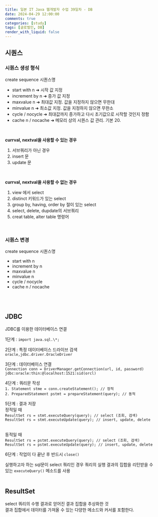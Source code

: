 ```yaml
---
title: 일본 IT Java 웹개발자 수업 39일차 - DB
date: 2024-04-29 12:00:00
comments: true
categories: [study]
tags: [글로벌인, DB]
render_with_liquid: false
---
```


## 시퀀스
### 시퀀스 생성 형식
create sequence 시퀀스명  
- start with n &#10140; 시작 값 지정  
- increment by n &#10140; 증가 값 지정  
- maxvalue n &#10140; 최대값 지정. 값을 지정하지 않으면 무한대  
- minvalue n &#10140; 최소값 지정. 값을 지정하지 않으면 무한소  
- cycle / nocycle &#10140; 최대값까지 증가하고 다시 초기값으로 시작할 것인지 정함  
- cache n / nocache &#10140; 메모리 상의 시퀀스 값 관리. 기본 20.  
<br>

__currval, nextval을 사용할 수 있는 경우__  
1. 서브쿼리가 아닌 경우  
2. insert 문  
3. update 문  
<br>

__currval, nextval을 사용할 수 없는 경우__  
1. view 에서 select  
2. distinct 키워드가 있는 select  
3. group by, having, order by 절이 있는 select  
4. select, delete, dupdate의 서브쿼리  
5. creat table, alter table 명령어  
<br>

### 시퀀스 변경
create sequence 시퀀스명  
- start with n     
- increment by n     
- maxvalue n     
- minvalue n     
- cycle / nocycle     
- cache n / nocache  
<br>
<br>

## JDBC
JDBC를 이용한 데이터베이스 연결  

1단계 : `import java.sql.\*;`  

2단계 : 특정 데이터베이스 드라이브 검색  
		`oracle,jdbc.driver.OracleDriver`  

3단계 : 데이터베이스 연결  
		`Connection conn = DriverManager.getConnection(url, id, password)`  
		`jdbc:oracle:thin:@localhost:1521:sid(orcl)`  

4단계 : 쿼리문 작성  
		`1. Statement stme = conn.createStatement(); // 정적`  
		`2. PreparedStatement pstmt = prepareStatement(query); // 동적`  

5단계 : 결과 저장  
정적일 때  
`ResultSet rs = stmt.executeQuery(query); // select (조회, 검색)`  
`ResultSet rs = stmt.executeUpdate(query); // insert, update, delete`  
<br>

동적일 때  
`ResultSet rs = pstmt.executeQuery(query); // select (조회, 검색)`  
`ResultSet rs = pstmt.executeUpdate(query); // insert, update, delete`  

6단계 : 작업이 다 끝난 후 반드시 `close()`  

실행하고자 하는 sql문이 select 쿼리인 경우 쿼리의 실행 결과의 집합을 리턴받을 수 있는 `executeQuery()` 메소드를 사용  
<br>

## ResultSet
select 쿼리의 수행 결과로 얻어진 결과 집합을 추상화한 것  
결과 집합에서 데이터를 가져올 수 있는 다양한 메소드와 커서를 포함한다.  
